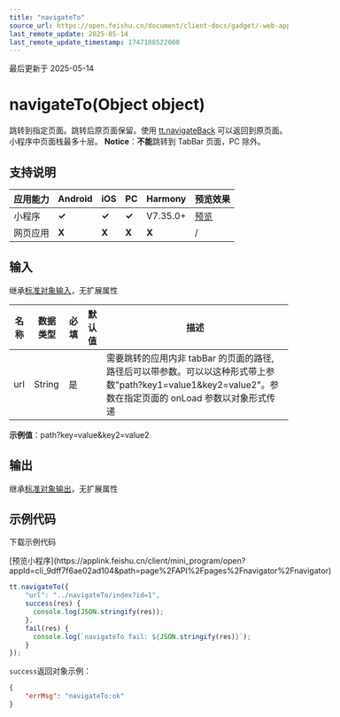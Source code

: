 ```yaml
---
title: "navigateTo"
source_url: https://open.feishu.cn/document/client-docs/gadget/-web-app-api/navigation/navigateto
last_remote_update: 2025-05-14
last_remote_update_timestamp: 1747188522000
---
```

最后更新于 2025-05-14

# navigateTo(Object object)

跳转到指定页面。跳转后原页面保留。使用 [tt.navigateBack](https://open.feishu.cn/document/uYjL24iN/uADM04CMwQjLwADN) 可以返回到原页面。小程序中页面栈最多十层。
**Notice**：**不能**跳转到 TabBar 页面，PC 除外。

## 支持说明

应用能力 | Android | iOS | PC | Harmony | 预览效果
--- | --- | --- | --- | --- | ---
小程序 | **✓** | **✓** | **✓** | V7.35.0+ | [预览](https://applink.feishu.cn/client/mini_program/open?appId=cli_9dff7f6ae02ad104&path=page%2FAPI%2Fpages%2Fnavigator%2Fnavigator)
网页应用 | **X** | **X** | **X** | **X** | /

## 输入
继承[标准对象输入](https://open.feishu.cn/document/uYjL24iN/ukzNy4SO3IjL5cjM)，无扩展属性

名称 | 数据类型 | 必填 | 默认值 | 描述
--- | --- | --- | --- | ---
url | String | 是 |  | 需要跳转的应用内非 tabBar 的页面的路径, 路径后可以带参数。可以以这种形式带上参数"path?key1=value1&key2=value2"。参数在指定页面的 onLoad 参数以对象形式传递  
**示例值**：path?key=value&key2=value2

## 输出

继承[标准对象输出](https://open.feishu.cn/document/uYjL24iN/ukzNy4SO3IjL5cjM#8c92acb8)，无扩展属性

## 示例代码

<md-download-code href="https://open.feishu.cn/document/uYjL24iN/uYDM04iNwQjL2ADN" mobileDisplay="none">下载示例代码</md-download-code>

<div style="display: flex">
          [预览小程序](https://applink.feishu.cn/client/mini_program/open?appId=cli_9dff7f6ae02ad104&path=page%2FAPI%2Fpages%2Fnavigator%2Fnavigator)

</div> 

```js
tt.navigateTo({
    "url": "../navigateTo/index?id=1",
    success(res) {
      console.log(JSON.stringify(res));
    },
    fail(res) {
      console.log(`navigateTo fail: ${JSON.stringify(res)}`);
    }
});
```

`success`返回对象示例：
```json
{
    "errMsg": "navigateTo:ok"
}
```

